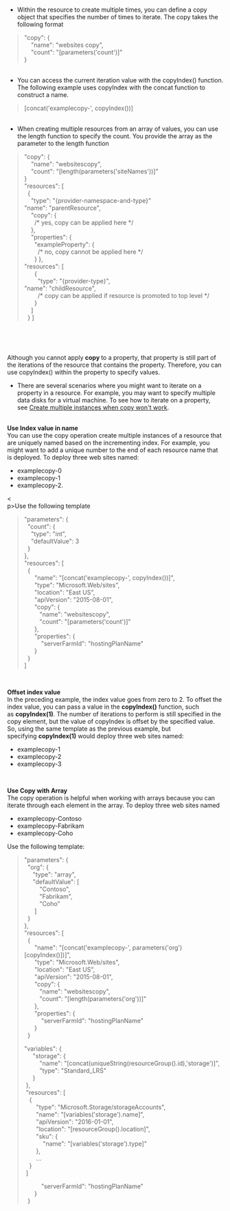 <br>
<ul><li>Within the resource to create multiple times,  you can define a copy object that specifies the number of times to iterate. The  copy takes the following format</li>
</ul><p>
<div>
  <blockquote>
    <p>&quot;copy&quot;: { <br>
      &nbsp;&nbsp;&nbsp; &quot;name&quot;: &quot;websites      copy&quot;, <br>
      &nbsp;&nbsp;&nbsp; &quot;count&quot;:      &quot;[parameters('count')]&quot; <br>
      } </p>
  </blockquote>
</div>
<ul>
  <br><li>You can access the current iteration value  with the copyIndex() function. The following example uses copyIndex with the  concat function to construct a name.</li>
</ul>
<p>
<div>
  <blockquote>
    <p>[concat('examplecopy-',      copyIndex())]</p>
  </blockquote>
</div>
<ul>
 <br><li>When creating multiple resources from an  array of values, you can use the length function to specify the count. You  provide the array as the parameter to the length function</li>
</ul>
<p>
<div>
  <blockquote>
    <p>&quot;copy&quot;: {<br>
      &nbsp;&nbsp;&nbsp; &quot;name&quot;:      &quot;websitescopy&quot;,<br>
      &nbsp;&nbsp;&nbsp; &quot;count&quot;:      &quot;[length(parameters('siteNames'))]&quot;<br>
      }<br>
      &quot;resources&quot;: [<br>
      &nbsp; {<br>
      &nbsp;&nbsp;&nbsp; &quot;type&quot;:      &quot;{provider-namespace-and-type}&quot;<br>
      &quot;name&quot;: &quot;parentResource&quot;,<br>
      &nbsp;&nbsp;&nbsp; &quot;copy&quot;:      {&nbsp; <br>
      &nbsp;&nbsp;&nbsp;&nbsp;&nbsp; /* yes, copy can be      applied here */<br>
      &nbsp;&nbsp;&nbsp; },<br>
      &nbsp;&nbsp;&nbsp; &quot;properties&quot;:      {<br>
      &nbsp;&nbsp;&nbsp;&nbsp;&nbsp;      &quot;exampleProperty&quot;: {<br>
      &nbsp;&nbsp;&nbsp;&nbsp;&nbsp;&nbsp;&nbsp; /* no, copy cannot      be applied here */<br>
      &nbsp;&nbsp;&nbsp;&nbsp;&nbsp; } },<br>
      &quot;resources&quot;: [<br>
      &nbsp;&nbsp;&nbsp;&nbsp;&nbsp; {<br>
      &nbsp;&nbsp;&nbsp;&nbsp;&nbsp;&nbsp;&nbsp; &quot;type&quot;:      &quot;{provider-type}&quot;,<br>
      &quot;name&quot;: &quot;childResource&quot;,<br>
      &nbsp;&nbsp;&nbsp;&nbsp;&nbsp;&nbsp;&nbsp; /* copy can be      applied if resource is promoted to top level */ <br>
      &nbsp;&nbsp;&nbsp;&nbsp;&nbsp; }<br>
      &nbsp;&nbsp;&nbsp; ]<br>
      &nbsp; } ]</p>
  </blockquote>
</div>
<p>&nbsp;</p>
<br><p>Although you cannot apply&nbsp;<strong>copy&nbsp;</strong>to a property, that property  is still part of the iterations of the resource that contains the property.  Therefore, you can use&nbsp;copyIndex()&nbsp;within the property to specify  values. </p>
<ul><li>There are several scenarios where you might  want to iterate on a property in a resource. For example, you may want to  specify multiple data disks for a virtual machine. To see how to iterate on a  property, see&nbsp;<a href="https://docs.microsoft.com/en-us/azure/azure-resource-manager/resource-group-create-multiple#create-multiple-instances-when-copy-wont-work" Target="blank">Create multiple instances when copy  won't work</a>.</li>
</ul>
<br><strong>Use Index value in name</strong><br>
  You can use the copy operation create  multiple instances of a resource that are uniquely named based on the  incrementing index. For example, you might want to add a unique number to the  end of each resource name that is deployed. To deploy three web sites named:</p>
<ul>
  <li>examplecopy-0</li>
  <li>examplecopy-1</li>
  <li>examplecopy-2.</li>
</ul>
<<br>p>Use the following template<br>
<div>
  <blockquote>
    <p>&quot;parameters&quot;: { <br>
      &nbsp; &quot;count&quot;: { <br>
      &nbsp;&nbsp;&nbsp; &quot;type&quot;:      &quot;int&quot;, <br>
      &nbsp;&nbsp;&nbsp; &quot;defaultValue&quot;:      3 <br>
      &nbsp; } <br>
      }, <br>
      &quot;resources&quot;: [ <br>
      &nbsp; { <br>
      &nbsp;&nbsp;&nbsp;&nbsp;&nbsp; &quot;name&quot;:      &quot;[concat('examplecopy-', copyIndex())]&quot;, <br>
      &nbsp;&nbsp;&nbsp;&nbsp;&nbsp; &quot;type&quot;:      &quot;Microsoft.Web/sites&quot;, <br>
      &nbsp;&nbsp;&nbsp;&nbsp;&nbsp; &quot;location&quot;:      &quot;East US&quot;, <br>
      &nbsp;&nbsp;&nbsp;&nbsp;&nbsp;      &quot;apiVersion&quot;: &quot;2015-08-01&quot;,<br>
      &nbsp;&nbsp;&nbsp;&nbsp;&nbsp; &quot;copy&quot;: { <br>
      &nbsp;&nbsp;&nbsp;&nbsp;&nbsp;&nbsp;&nbsp;&nbsp; &quot;name&quot;:      &quot;websitescopy&quot;, <br>
      &nbsp;&nbsp;&nbsp;&nbsp;&nbsp;&nbsp;&nbsp;&nbsp; &quot;count&quot;:      &quot;[parameters('count')]&quot; <br>
      &nbsp;&nbsp;&nbsp;&nbsp;&nbsp; }, <br>
      &nbsp;&nbsp;&nbsp;&nbsp;&nbsp;      &quot;properties&quot;: {<br>
      &nbsp;&nbsp;&nbsp;&nbsp;&nbsp;&nbsp;&nbsp;&nbsp;&nbsp;      &quot;serverFarmId&quot;: &quot;hostingPlanName&quot;<br>
      &nbsp;&nbsp;&nbsp;&nbsp;&nbsp; }<br>
      &nbsp; } <br>
      ] </p>
  </blockquote>
</div>
</p>
<br><p><strong>Offset index value</strong><br>
In the preceding example, the index value  goes from zero to 2. To offset the index value, you can pass a value in the&nbsp;<strong>copyIndex()</strong>&nbsp;function,  such as&nbsp;<strong>copyIndex(1)</strong>. The number of iterations to perform is still  specified in the copy element, but the value of copyIndex is offset by the  specified value. So, using the same template as the previous example, but  specifying&nbsp;<strong>copyIndex(1)</strong>&nbsp;would deploy three web sites named:</p>
<ul>
  <li>examplecopy-1</li>
  <li>examplecopy-2</li>
  <li>examplecopy-3</li>
</ul>
<br><p><strong>Use Copy with Array</strong><br>
  The copy operation is helpful when working  with arrays because you can iterate through each element in the array. To  deploy three web sites named</p>
<ul>
  <li>examplecopy-Contoso</li>
  <li>examplecopy-Fabrikam</li>
  <li>examplecopy-Coho</li>
</ul>
<p>Use the following template: <br>
<div>
  <blockquote>
    <p>&quot;parameters&quot;: { <br>
      &nbsp; &quot;org&quot;: { <br>
      &nbsp;&nbsp;&nbsp;&nbsp; &quot;type&quot;:      &quot;array&quot;, <br>
      &nbsp;&nbsp;&nbsp;&nbsp; &quot;defaultValue&quot;:      [ <br>
      &nbsp;&nbsp;&nbsp;&nbsp;&nbsp;&nbsp;&nbsp;&nbsp; &quot;Contoso&quot;, <br>
      &nbsp;&nbsp;&nbsp;&nbsp;&nbsp;&nbsp;&nbsp;&nbsp; &quot;Fabrikam&quot;, <br>
      &nbsp;&nbsp;&nbsp;&nbsp;&nbsp;&nbsp;&nbsp; &nbsp;&quot;Coho&quot; <br>
      &nbsp;&nbsp;&nbsp;&nbsp;&nbsp; ] <br>
      &nbsp; }<br>
      }, <br>
      &quot;resources&quot;: [ <br>
      &nbsp; { <br>
      &nbsp;&nbsp;&nbsp;&nbsp;&nbsp; &quot;name&quot;:      &quot;[concat('examplecopy-', parameters('org')[copyIndex()])]&quot;, <br>
      &nbsp;&nbsp;&nbsp;&nbsp;&nbsp; &quot;type&quot;:      &quot;Microsoft.Web/sites&quot;, <br>
      &nbsp;&nbsp;&nbsp;&nbsp;&nbsp; &quot;location&quot;:      &quot;East US&quot;, <br>
      &nbsp;&nbsp;&nbsp;&nbsp;&nbsp; &quot;apiVersion&quot;:      &quot;2015-08-01&quot;,<br>
      &nbsp;&nbsp;&nbsp;&nbsp;&nbsp; &quot;copy&quot;: { <br>
      &nbsp;&nbsp;&nbsp;&nbsp;&nbsp;&nbsp;&nbsp;&nbsp; &quot;name&quot;:      &quot;websitescopy&quot;, <br>
      &nbsp;&nbsp;&nbsp;&nbsp;&nbsp;&nbsp;&nbsp;&nbsp; &quot;count&quot;:      &quot;[length(parameters('org'))]&quot; <br>
      &nbsp;&nbsp;&nbsp;&nbsp;&nbsp; }, <br>
      &nbsp;&nbsp;&nbsp;&nbsp;&nbsp; &quot;properties&quot;:      {<br>
      &nbsp;&nbsp;&nbsp;&nbsp;&nbsp;&nbsp;&nbsp;&nbsp;&nbsp;      &quot;serverFarmId&quot;: &quot;hostingPlanName&quot;<br>
      &nbsp;&nbsp;&nbsp;&nbsp;&nbsp; } <br>
      &nbsp;      } </p>
    <p>&quot;variables&quot;: { <br>
      &nbsp;&nbsp;&nbsp;&nbsp; &quot;storage&quot;: { <br>
      &nbsp;&nbsp;&nbsp;&nbsp;&nbsp;&nbsp;&nbsp;&nbsp; &quot;name&quot;:      &quot;[concat(uniqueString(resourceGroup().id),'storage')]&quot;, <br>
      &nbsp;&nbsp;&nbsp;&nbsp;&nbsp;&nbsp;&nbsp;&nbsp; &quot;type&quot;:      &quot;Standard_LRS&quot; <br>
      &nbsp;&nbsp;&nbsp;&nbsp; } <br>
      &nbsp;}, <br>
      &nbsp;&quot;resources&quot;: [ <br>
      &nbsp;&nbsp; { <br>
      &nbsp;&nbsp;&nbsp;&nbsp;&nbsp;&nbsp; &quot;type&quot;:      &quot;Microsoft.Storage/storageAccounts&quot;, <br>
      &nbsp;&nbsp;&nbsp;&nbsp;&nbsp;&nbsp; &quot;name&quot;:      &quot;[variables('storage').name]&quot;, <br>
      &nbsp;&nbsp;&nbsp;&nbsp;&nbsp;&nbsp; &quot;apiVersion&quot;:      &quot;2016-01-01&quot;, <br>
      &nbsp;&nbsp;&nbsp;&nbsp;&nbsp;&nbsp; &quot;location&quot;:      &quot;[resourceGroup().location]&quot;, <br>
      &nbsp; &nbsp;&nbsp;&nbsp;&nbsp;&nbsp;&quot;sku&quot;: { <br>
      &nbsp;&nbsp;&nbsp;&nbsp;&nbsp;&nbsp;&nbsp;&nbsp;&nbsp;&nbsp; &quot;name&quot;:      &quot;[variables('storage').type]&quot; <br>
      &nbsp;&nbsp;&nbsp;&nbsp;&nbsp;&nbsp; }, <br>
      &nbsp;&nbsp;&nbsp;&nbsp;&nbsp;&nbsp; ... <br>
      &nbsp;&nbsp; } <br>
      &nbsp;] </p>
    <p>&nbsp;&nbsp;&nbsp;&nbsp;&nbsp;&nbsp;&nbsp;&nbsp;&nbsp;      &quot;serverFarmId&quot;: &quot;hostingPlanName&quot;<br>
      &nbsp;&nbsp;&nbsp;&nbsp;&nbsp; } <br>
      &nbsp;      }</p>
  </blockquote>
</div>
